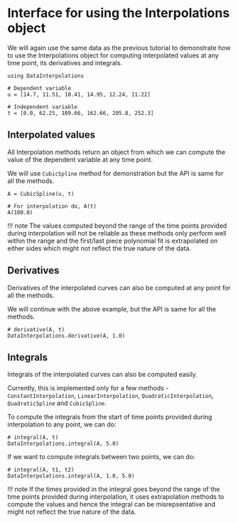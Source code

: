 # Interface for using the Interpolations object

We will again use the same data as the previous tutorial to demonstrate how to use the Interpolations object for computing interpolated values at any time point, its derivatives and integrals.

```@example interface
using DataInterpolations

# Dependent variable
u = [14.7, 11.51, 10.41, 14.95, 12.24, 11.22]

# Independent variable
t = [0.0, 62.25, 109.66, 162.66, 205.8, 252.3]
```

## Interpolated values

All Interpolation methods return an object from which we can compute the value of the dependent variable at any time point.

We will use `CubicSpline` method for demonstration but the API is same for all the methods.

```@example interface
A = CubicSpline(u, t)

# For interpolation do, A(t)
A(100.0) 
```

!!! note
    The values computed beyond the range of the time points provided during interpolation will not be reliable as these methods only perform well within the range and the first/last piece polynomial fit is extrapolated on either sides which might not reflect the true nature of the data.

## Derivatives

Derivatives of the interpolated curves can also be computed at any point for all the methods. 

We will continue with the above example, but the API is same for all the methods.

```@example interface
# derivative(A, t)
DataInterpolations.derivative(A, 1.0)
```

## Integrals

Integrals of the interpolated curves can also be computed easily.

Currently, this is implemented only for a few methods - `ConstantInterpolation`, `LinearInterpolation`, `QuadraticInterpolation`, `QuadraticSpline` and `CubicSpline`.

To compute the integrals from the start of time points provided during interpolation to any point, we can do:

```@example interface
# integral(A, t)
DataInterpolations.integral(A, 5.0)
```

If we want to compute integrals between two points, we can do:

```@example interface
# integral(A, t1, t2)
DataInterpolations.integral(A, 1.0, 5.0)
```

!!! note
    If the times provided in the integral goes beyond the range of the time points provided during interpolation, it uses extrapolation methods to compute the values and hence the integral can be misrepsentative and might not reflect the true nature of the data.